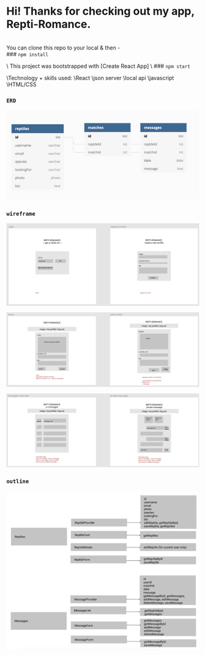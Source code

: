 # Hi! Thanks for checking out my app, Repti-Romance.
<br/> You can clone this repo to your local & then -
<br/> ### `npm install`

\ This project was bootstrapped with [Create React App]
\ ### `npm start`

\Technology + skills used: 
\React
\json server
\local api
\javascript
\HTML/CSS

### `ERD`
![Repti-ERD](/readme/repti-ERD.png)

### `wireframe`
![Repti-wireframe1](/readme/repti-wireframe1.png)

![Repti-wireframe2](/readme/repti-wireframe2.png)

![Repti-wireframe3](/readme/repti-wireframe3.png)

### `outline`
![Repti-outline](/readme/repti-outline.png)
